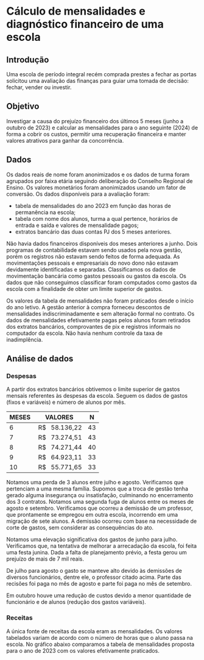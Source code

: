 # Cálculo de mensalidades e diagnóstico financeiro de uma escola



## Introdução

Uma escola de período integral recém comprada prestes a fechar as portas solicitou uma avaliação das finanças para guiar uma tomada de decisão: fechar, vender ou investir.


## Objetivo

Investigar a causa do prejuízo financeiro dos últimos 5 meses (junho a outubro de 2023) e calcular as mensalidades para o ano seguinte (2024) de forma a cobrir os custos, permitir uma recuperação financeira e manter valores atrativos para ganhar da concorrência.


## Dados

Os dados reais de nome foram anonimizados e os dados de turma foram agrupados por faixa etária seguindo deliberação do Conselho Regional de Ensino. Os valores monetários foram anonimizados usando um fator de conversão.
Os dados disponíveis para a avaliação foram:
- tabela de mensalidades do ano 2023 em função das horas de permanência na escola;
- tabela com nome dos alunos, turma a qual pertence, horários de entrada e saída e valores de mensalidade pagos;
- extratos bancário das duas contas PJ dos 5 meses anteriores.

Não havia dados financeiros disponíveis dos meses anteriores a junho. Dois programas de contabilidade estavam sendo usados pela nova gestão, porém os registros não estavam sendo feitos de forma adequada. As movimentações pessoais e empresariais do novo dono não estavam devidamente identificadas e separadas. Classificamos os dados de movimentação bancária como gastos pessoais ou gastos da escola. Os dados que não conseguimos classificar foram computados como gastos da escola com a finalidade de obter um limite superior de gastos.


Os valores da tabela de mensalidades não foram praticados desde o início do ano letivo. A gestão anterior à compra forneceu descontos de mensalidades indiscriminadamente e sem alteração formal  no contrato. Os dados de mensalidades efetivamente pagas pelos alunos foram retirados dos extratos bancários, comprovantes de pix e registros informais no computador da escola. Não havia nenhum controle da taxa de inadimplência.


## Análise de dados


### Despesas

A partir dos extratos bancários obtivemos o limite superior de gastos mensais referentes às despesas da escola. Seguem os dados de gastos (fixos e variáveis) e número de alunos por mês.

| MESES | VALORES         | N  |
| ----- | --------------- | -- |
| 6     |  R$   58.136,22 | 43 |
| 7     |  R$   73.274,51 | 43 |
| 8     |  R$   74.271,44 | 40 |
| 9     |  R$   64.923,11 | 33 |
| 10    |  R$   55.771,65 | 33 |

Notamos uma perda de 3 alunos entre julho e agosto. Verificamos que pertenciam a uma mesma família. Supomos que a troca de gestão tenha gerado alguma insegurança ou insatisfação, culminando no encerramento dos 3 contratos. Notamos uma segunda fuga de alunos entre os meses de agosto e setembro. Verificamos que ocorreu a demissão de um professor, que prontamente se empregou em outra escola, incorrendo em uma migração de sete alunos. A demissão ocorreu com base na necessidade de corte de gastos, sem considerar as consequências do ato.

Notamos uma elevação significativa dos gastos de junho para julho. Verificamos que, na tentativa de melhorar a arrecadação da escola, foi feita uma festa junina. Dada a falta de planejamento prévio, a festa gerou um prejuízo de mais de 7 mil reais.

De julho para agosto o gasto se manteve alto devido às demissões de diversos funcionários, dentre ele, o professor citado acima. Parte das recisões foi paga no mês de agosto e parte foi paga no mês de setembro.

Em outubro houve uma redução de custos devido a menor quantidade de funcionário e de alunos (redução dos gastos variáveis).


### Receitas

A única fonte de receitas da escola eram as mensalidades. Os valores tabelados variam de acordo com o número de horas que o aluno passa na escola. No gráfico abaixo comparamos a tabela de mensalidades proposta para o ano de 2023 com os valores efetivamente praticados.